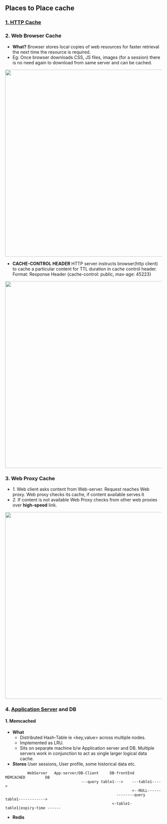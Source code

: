 ## Places to Place cache

### [1. HTTP Cache](/Networking/OSI-Layers/Layer5/Protocols/HTTP/HTTP_Caching/README.md)

### 2. Web Browser Cache
- **What?** Browser stores local copies of web resources for faster retrieval the next time the resource is required.
 - Eg: Once browser downloads CSS, JS files, images (for a session) there is no need again to download from same server and can be cached.
<img src="https://i.ibb.co/svd6H2Z/werb-browser-cache.png" width="600" />

- **CACHE-CONTROL HEADER** HTTP server instructs browser(http client) to cache a particular content for TTL duration in cache control header. Format: Response Header {cache-control: public, max-age: 45223}

<img src="https://www.imperva.com/learn/wp-content/uploads/sites/13/2019/01/response-headers.jpg.webp" width="600" />

### 3. Web Proxy Cache
- *1.* Web client asks content from Web-server. Request reaches Web proxy. Web proxy checks its cache, if content available serves it
- *2.* If content is not available Web Proxy checks from other web proxies over **high-speed** link.
<img src="https://i.ibb.co/Kz5Nsx2/distributed-webproxy-cache.png" width="600" />

### 4. [Application Server](https://github.com/amitkumar50/Code-examples/blob/master/networking/OSI-Layers/Layer5/ApplicationServer_WebServer.md) and DB
#### 1. Memcached 
- **What** 
  - Distributed Hash-Table ie <key,value> across multiple nodes.
  - Implemented as LRU.
  - Sits on separate machine b/w Application server and DB. Multiple servers work in conjunction to act as single larger logical data cache. 
 - **Stores** User sessions, User profile, some historical data etc.
```
          WebServer   App-server/DB-Client     DB-frontEnd          MEMCACHED         DB
                                  ---query table1--->    ---table1---->
                                                         <--NULL------
                                                  --------query table1------------>
                                                <-table1-    table1|expiry-time ------
```
 - **Redis**
